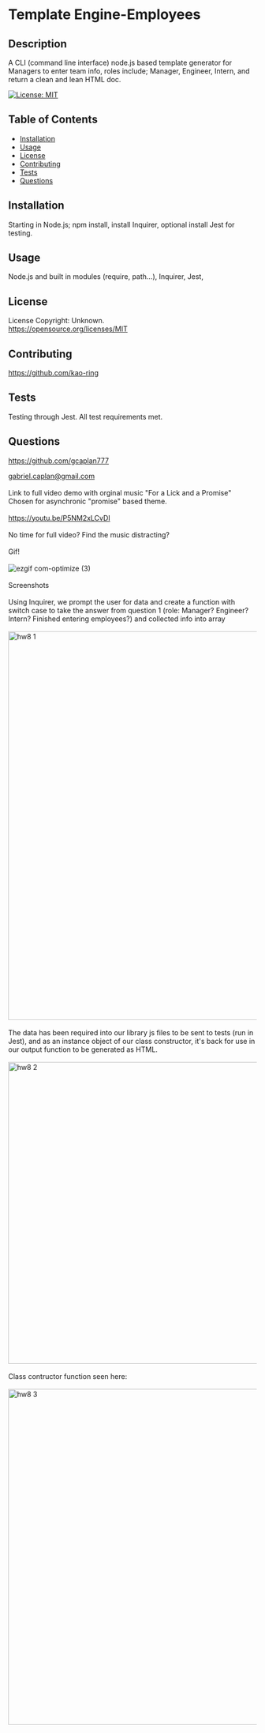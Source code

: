 # Template Engine-Employees

## Description

A CLI (command line interface) node.js based template generator for Managers to enter team info, roles include; Manager, Engineer, Intern, and return a clean and lean HTML doc.

[![License: MIT](https://img.shields.io/badge/License-MIT-yellow.svg)](https://opensource.org/licenses/MIT)

## Table of Contents

- [Installation](#Installation)
- [Usage](#Usage)
- [License](#License)
- [Contributing](#Contributing)
- [Tests](#Tests)
- [Questions](#Questions)

## Installation

Starting in Node.js; npm install, install Inquirer, optional install Jest for testing.

## Usage

Node.js and built in modules (require, path...), Inquirer, Jest,

## License

License Copyright: Unknown. <br>https://opensource.org/licenses/MIT

## Contributing

https://github.com/kao-ring

## Tests

Testing through Jest. All test requirements met.

## Questions

https://github.com/gcaplan777

gabriel.caplan@gmail.com
<br><br>
Link to full video demo with orginal music "For a Lick and a Promise" <br> Chosen for asynchronic "promise" based theme.
<br><br>
https://youtu.be/P5NM2xLCvDI
<br><br>
No time for full video? Find the music distracting?
<br><br>
Gif!
<br><br>
![ezgif com-optimize (3)](https://user-images.githubusercontent.com/67020051/88763553-55283800-d141-11ea-82d7-8d696b199fdd.gif)
<br><br>
Screenshots
<br><br>
Using Inquirer, we prompt the user for data and create a function with switch case to take the answer from question 1 (role: Manager? Engineer? Intern? Finished entering employees?) and collected info into array
<br><br>
<img width="787" alt="hw8 1" src="https://user-images.githubusercontent.com/67020051/88763181-b4d21380-d140-11ea-80e2-53c1ca649467.png">
<br><br>
The data has been required into our library js files to be sent to tests (run in Jest), and as an instance object of our class constructor, it's back for use in our output function to be generated as HTML.
<br><br>
<img width="611" alt="hw8 2" src="https://user-images.githubusercontent.com/67020051/88763299-e8ad3900-d140-11ea-9c1e-cf1e0c460188.png">
<br><br>
Class contructor function seen here:
<br><br>
<img width="680" alt="hw8 3" src="https://user-images.githubusercontent.com/67020051/88763237-cddac480-d140-11ea-814e-ad1c17fe53d5.png">
